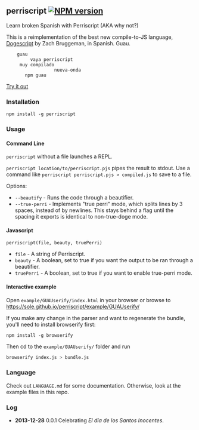 ## perriscript [![NPM version](https://badge.fury.io/js/perriscript.png)](http://badge.fury.io/js/perriscript)

Learn broken Spanish with Perriscript (AKA why not?)

This is a reimplementation of the best new compile-to-JS language, [Dogescript](https://github.com/remixz/dogescript) by Zach Bruggeman, in Spanish. Guau.

```
    guau
         vaya perriscript
     muy compilado
                  nueva-onda
       npm guau
```

[Try it out](https://sole.github.io/perriscript/example/GUAUserify/)


### Installation

`npm install -g perriscript`

### Usage

#### Command Line

`perriscript` without a file launches a REPL.

`perriscript location/to/perriscript.pjs` pipes the result to stdout. Use a command like `perriscript perriscript.pjs > compiled.js` to save to a file.

Options:

* `--beautify` - Runs the code through a beautifier.
* `--true-perri` - Implements "true perri" mode, which splits lines by 3 spaces, instead of by newlines. This stays behind a flag until the spacing it exports is identical to non-true-doge mode.

#### Javascript

`perriscript(file, beauty, truePerri)`
* `file` - A string of Perriscript.
* `beauty` - A boolean, set to true if you want the output to be ran through a beautifier.
* `truePerri` - A boolean, set to true if you want to enable true-perri mode.

#### Interactive example

Open `example/GUAUserify/index.html` in your browser or browse to https://sole.github.io/perriscript/example/GUAUserify/

If you make any change in the parser and want to regenerate the bundle, you'll need to install browserify first:

```
npm install -g browserify
```

Then cd to the `example/GUAUserify/` folder and run

```bash
browserify index.js > bundle.js
```

### Language

Check out `LANGUAGE.md` for some documentation. Otherwise, look at the example files in this repo.

### Log

* **2013-12-28** 0.0.1 Celebrating *El día de los Santos Inocentes*.
